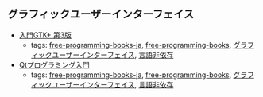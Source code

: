 グラフィックユーザーインターフェイス 
---
* [入門GTK+ 第3版](http://www.iim.ics.tut.ac.jp/~sugaya/wiki/wiki/index.php?GTK%2FGNOME%A4%CB%A4%E8%A4%EBGUI%A5%D7%A5%ED%A5%B0%A5%E9%A5%DF%A5%F3%A5%B0#s8b2472b)
    * tags: [free-programming-books-ja](../tags/free-programming-books-ja.md), [free-programming-books](../tags/free-programming-books.md), [グラフィックユーザーインターフェイス](../tags/グラフィックユーザーインターフェイス.md), [言語非依存](../tags/言語非依存.md)
* [Qtプログラミング入門](http://densan-labs.net/tech/qt/)
    * tags: [free-programming-books-ja](../tags/free-programming-books-ja.md), [free-programming-books](../tags/free-programming-books.md), [グラフィックユーザーインターフェイス](../tags/グラフィックユーザーインターフェイス.md), [言語非依存](../tags/言語非依存.md)
